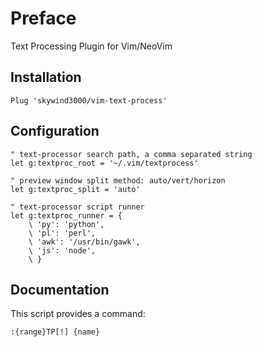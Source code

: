 # Preface

Text Processing Plugin for Vim/NeoVim

## Installation

```VimL
Plug 'skywind3000/vim-text-process'
```

## Configuration

```VimL
" text-processor search path, a comma separated string
let g:textproc_root = '~/.vim/textprocess'

" preview window split method: auto/vert/horizon
let g:textproc_split = 'auto'

" text-processor script runner
let g:textproc_runner = {
    \ 'py': 'python',
    \ 'pl': 'perl',
    \ 'awk': '/usr/bin/gawk',
    \ 'js': 'node',
    \ }
```

## Documentation

This script provides a command:

```viml
:{range}TP[!] {name}
```


